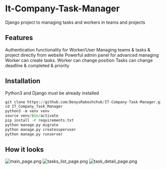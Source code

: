 # It-Company-Task-Manager

Django project to managing tasks and workers in teams and projects

## Features
Authentication functionality for Worker/User
Managing teams & tasks & project directly from website
Powerful admin panel for advanced managing
Worker can create tasks.
Worker can change position
Tasks can change deadline & completed & priority


## Installation

Python3 and Django must be already installed

```python
git clone https://github.com/DenysRaboshchuk/IT-Company-Task-Manager.git
cd IT_Company_Task_Manager
python3 -m venv venv
source venv/bin/activate
pip install -r requirements.txt
python manage.py migrate
python manage.py createsuperuser
python manage.py runserver
```

## How it looks

![main_page.png](..%2Fscreens%2Fmain_page.png)
![tasks_list_page.png](..%2Fscreens%2Ftasks_list_page.png)
![task_detail_page.png](..%2Fscreens%2Ftask_detail_page.png)